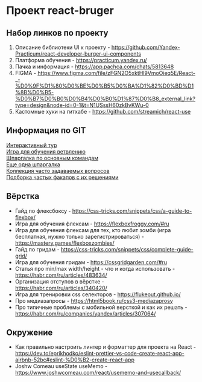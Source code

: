 # Проект react-bruger

## Набор линков по проекту

1. Описание библиотеки UI к проекту - https://github.com/Yandex-Practicum/react-developer-burger-ui-components
2. Платформа обучения - https://practicum.yandex.ru/
3. Пачка и информация - https://app.pachca.com/chats/5813648
4. FIGMA - https://www.figma.com/file/zFGN2O5xktHl9VmoOieq5E/React-_-%D0%9F%D1%80%D0%BE%D0%B5%D0%BA%D1%82%D0%BD%D1%8B%D0%B5-%D0%B7%D0%B0%D0%B4%D0%B0%D1%87%D0%B8_external_link?type=design&node-id=0-1&t=N1USssH60zkBvKWu-0
5. Кастомные хуки на гитхабе - https://github.com/streamich/react-use

## Информация по GIT<br>

<a href="https://githowto.com/ru"> Интерактивный тур</a><br>
<a href="https://learngitbranching.js.org/?locale=ru_RU"> Игра для обучения ветвлению</a><br>
<a href="https://proglib.io/p/git-cheatsheet"> Шпаргалка по основным командам</a><br>
<a href="https://github.com/nanisimova/texts/blob/main/tools/git_intro.md"> Еще одна шпаргалка</a><br>
<a href="http://firstaidgit.ru/#/"> Коллекция часто задаваемых вопросов</a><br>
<a href="https://dangitgit.com/ru"> Подборка частых факапов с их решениями</a><br>

## Вёрстка<br>

- Гайд по флексбоксу - https://css-tricks.com/snippets/css/a-guide-to-flexbox/
- Игра для обучения флексам - https://flexboxfroggy.com/#ru
- Игра для обучения флексам для тех, кто любит зомби (игра бесплатная, нужно только зарегистрироваться) - https://mastery.games/flexboxzombies/
- Гайд по гридам - https://css-tricks.com/snippets/css/complete-guide-grid/
- Игра для обучения гридам - https://cssgridgarden.com/#ru
- Статья про min/max width/height - что и когда использовать - https://habr.com/ru/articles/483634/
- Организация отступов в вёрстке - https://habr.com/ru/articles/340420/
- Игра для тренировки css селекторов - https://flukeout.github.io/
- Про медиазапросы - https://html5book.ru/css3-mediazaprosy
- Про типичные проблемы с мобильной версткой и как их решать - https://habr.com/ru/companies/yandex/articles/307064/

## Окружение<br>

- Как правильно настроить линтер и форматтер для проекта на React - https://dev.to/eprikhodko/eslint-prettier-vs-code-create-react-app-airbnb-52bc#eslint-%D0%B2-create-react-app
- Joshw Comeau useState useMemo - https://www.joshwcomeau.com/react/usememo-and-usecallback/
